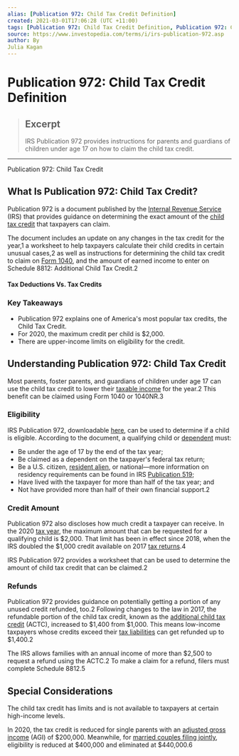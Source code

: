 ```yaml
---
alias: [Publication 972: Child Tax Credit Definition]
created: 2021-03-01T17:06:28 (UTC +11:00)
tags: [Publication 972: Child Tax Credit Definition, Publication 972: Child Tax Credit]
source: https://www.investopedia.com/terms/i/irs-publication-972.asp
author: By
Julia Kagan
---
```


# Publication 972: Child Tax Credit Definition

> ## Excerpt
> IRS Publication 972 provides instructions for parents and guardians of children under age 17 on how to claim the child tax credit.

---

Publication 972: Child Tax Credit
## What Is Publication 972: Child Tax Credit?

Publication 972 is a document published by the [Internal Revenue Service](https://www.investopedia.com/terms/i/irs.asp) (IRS) that provides guidance on determining the exact amount of the [child tax credit](https://www.investopedia.com/terms/c/childtaxcredit.asp) that taxpayers can claim.

The document includes an update on any changes in the tax credit for the year,1 a worksheet to help taxpayers calculate their child credits in certain unusual cases,2 as well as instructions for determining the child tax credit to claim on [Form 1040](https://www.investopedia.com/terms/1/1040.asp), and the amount of earned income to enter on Schedule 8812: Additional Child Tax Credit.2

#### Tax Deductions Vs. Tax Credits

### Key Takeaways

-   Publication 972 explains one of America's most popular tax credits, the Child Tax Credit.
-   For 2020, the maximum credit per child is $2,000.
-   There are upper-income limits on eligibility for the credit.

## Understanding Publication 972: Child Tax Credit

Most parents, foster parents, and guardians of children under age 17 can use the child tax credit to lower their [taxable income](https://www.investopedia.com/terms/t/taxableincome.asp) for the year.2 This benefit can be claimed using Form 1040 or 1040NR.3

### Eligibility

IRS Publication 972, downloadable [here](https://www.irs.gov/pub/irs-pdf/p972.pdf), can be used to determine if a child is eligible. According to the document, a qualifying child or [dependent](https://www.investopedia.com/terms/d/dependent.asp) must:

-   Be under the age of 17 by the end of the tax year;
-   Be claimed as a dependent on the taxpayer's federal tax return;
-   Be a U.S. citizen, [resident alien](https://www.investopedia.com/terms/r/residentalien.asp), or national—more information on residency requirements can be found in IRS [Publication 519](https://www.investopedia.com/terms/i/irs-pub-519.asp);
-   Have lived with the taxpayer for more than half of the tax year; and
-   Not have provided more than half of their own financial support.2

### Credit Amount

Publication 972 also discloses how much credit a taxpayer can receive. In the 2020 [tax year](https://www.investopedia.com/terms/t/taxyear.asp), the maximum amount that can be requested for a qualifying child is $2,000. That limit has been in effect since 2018, when the IRS doubled the $1,000 credit available on 2017 [tax returns](https://www.investopedia.com/terms/t/taxreturn.asp).4

IRS Publication 972 provides a worksheet that can be used to determine the amount of child tax credit that can be claimed.2

### Refunds

Publication 972 provides guidance on potentially getting a portion of any unused credit refunded, too.2 Following changes to the law in 2017, the refundable portion of the child tax credit, known as the [additional child tax credit](https://www.investopedia.com/terms/a/additional-child-tax-credit.asp) (ACTC), increased to $1,400 from $1,000. This means low-income taxpayers whose credits exceed their [tax liabilities](https://www.investopedia.com/terms/t/taxliability.asp) can get refunded up to $1,400.2

The IRS allows families with an annual income of more than $2,500 to request a refund using the ACTC.2 To make a claim for a refund, filers must complete Schedule 8812.5

## Special Considerations

The child tax credit has limits and is not available to taxpayers at certain high-income levels.

In 2020, the tax credit is reduced for single parents with an [adjusted gross income](https://www.investopedia.com/terms/a/agi.asp) (AGI) of $200,000. Meanwhile, for [married couples filing jointly](https://www.investopedia.com/terms/m/mfj.asp), eligibility is reduced at $400,000 and eliminated at $440,000.6
